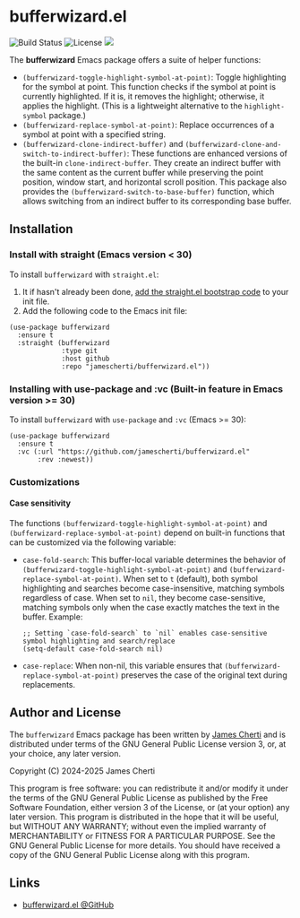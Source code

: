 # bufferwizard.el
![Build Status](https://github.com/jamescherti/bufferwizard.el/actions/workflows/ci.yml/badge.svg)
![License](https://img.shields.io/github/license/jamescherti/bufferwizard.el)
![](https://raw.githubusercontent.com/jamescherti/bufferwizard.el/main/.images/made-for-gnu-emacs.svg)

The **bufferwizard** Emacs package offers a suite of helper functions:
- `(bufferwizard-toggle-highlight-symbol-at-point)`: Toggle highlighting for the symbol at point. This function checks if the symbol at point is currently highlighted. If it is, it removes the highlight; otherwise, it applies the highlight. (This is a lightweight alternative to the `highlight-symbol` package.)
- `(bufferwizard-replace-symbol-at-point)`: Replace occurrences of a symbol at point with a specified string.
- `(bufferwizard-clone-indirect-buffer)` and `(bufferwizard-clone-and-switch-to-indirect-buffer)`: These functions are enhanced versions of the built-in `clone-indirect-buffer`. They create an indirect buffer with the same content as the current buffer while preserving the point position, window start, and horizontal scroll position. This package also provides the `(bufferwizard-switch-to-base-buffer)` function, which allows switching from an indirect buffer to its corresponding base buffer.

## Installation

### Install with straight (Emacs version < 30)

To install `bufferwizard` with `straight.el`:

1. It if hasn't already been done, [add the straight.el bootstrap code](https://github.com/radian-software/straight.el?tab=readme-ov-file#getting-started) to your init file.
2. Add the following code to the Emacs init file:
```emacs-lisp
(use-package bufferwizard
  :ensure t
  :straight (bufferwizard
             :type git
             :host github
             :repo "jamescherti/bufferwizard.el"))
```

### Installing with use-package and :vc (Built-in feature in Emacs version >= 30)

To install `bufferwizard` with `use-package` and `:vc` (Emacs >= 30):

``` emacs-lisp
(use-package bufferwizard
  :ensure t
  :vc (:url "https://github.com/jamescherti/bufferwizard.el"
       :rev :newest))
```

### Customizations

#### Case sensitivity

The functions `(bufferwizard-toggle-highlight-symbol-at-point)` and `(bufferwizard-replace-symbol-at-point)` depend on built-in functions that can be customized via the following variable:

- `case-fold-search`: This buffer-local variable determines the behavior of `(bufferwizard-toggle-highlight-symbol-at-point)` and `(bufferwizard-replace-symbol-at-point)`. When set to `t` (default), both symbol highlighting and searches become case-insensitive, matching symbols regardless of case. When set to `nil`, they become case-sensitive, matching symbols only when the case exactly matches the text in the buffer.
  Example:
  ```elisp
  ;; Setting `case-fold-search` to `nil` enables case-sensitive symbol highlighting and search/replace
  (setq-default case-fold-search nil)
  ```

- `case-replace`: When non-nil, this variable ensures that `(bufferwizard-replace-symbol-at-point)` preserves the case of the original text during replacements.

## Author and License

The `bufferwizard` Emacs package has been written by [James Cherti](https://www.jamescherti.com/) and is distributed under terms of the GNU General Public License version 3, or, at your choice, any later version.

Copyright (C) 2024-2025 James Cherti

This program is free software: you can redistribute it and/or modify it under the terms of the GNU General Public License as published by the Free Software Foundation, either version 3 of the License, or (at your option) any later version. This program is distributed in the hope that it will be useful, but WITHOUT ANY WARRANTY; without even the implied warranty of MERCHANTABILITY or FITNESS FOR A PARTICULAR PURPOSE. See the GNU General Public License for more details. You should have received a copy of the GNU General Public License along with this program.

## Links

- [bufferwizard.el @GitHub](https://github.com/jamescherti/bufferwizard.el)
